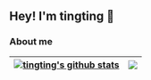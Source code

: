 <!--
**titizheng/titizheng** is a ✨ _special_ ✨ repository because its `README.md` (this file) appears on your GitHub profile.
参考的链接是：https://github.com/anuraghazra/github-readme-stats
Here are some ideas to get you started:

- 🔭 I’m currently working on ...
- 🌱 I’m currently learning ...
- 👯 I’m looking to collaborate on ...
- 🤔 I’m looking for help with ...
- 💬 Ask me about ...
- 📫 How to reach me: ...
- 😄 Pronouns: ...
- ⚡ Fun fact: ...
-->

<!-- [![Anurag's GitHub stats](https://github-readme-stats.vercel.app/api?username=titizheng)](https://github.com/anuraghazra/github-readme-stats) -->
## Hey!  I'm tingting 👋


### About me
| <a href="https://github.com/anuraghazra/github-readme-stats"><img align="center" src="https://github-readme-stats.vercel.app/api?username=titizheng&show_icons=true&theme=tokyonight&hide_border=true" alt="tingting's github stats" /></a> | <a href="https://github.com/anuraghazra/github-readme-stats"><img align="center" src="https://github-readme-stats.vercel.app/api/top-langs/?username=titizheng&layout=compact&theme=buefy&hide_border=true" /></a> |
| ------------- | ------------- |
